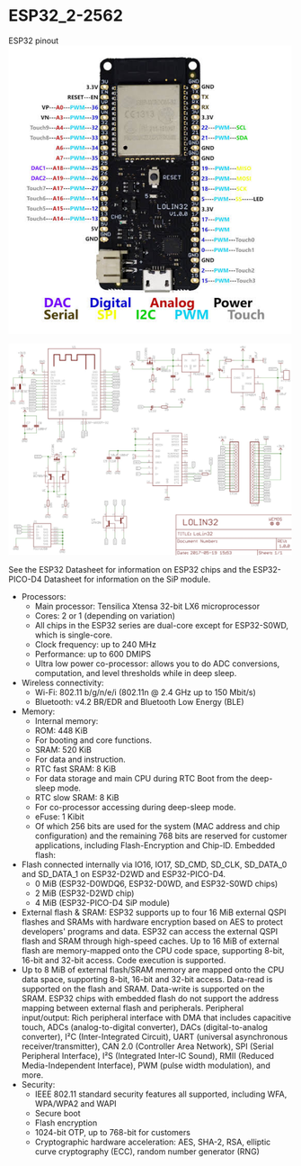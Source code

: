 # ESP32_2-2562

ESP32 pinout 
![ScreenShot](https://github.com/worrajak/ESP32_2-2562/blob/master/images.jpeg?raw=true)

![ScreenShot](https://github.com/worrajak/ESP32_2-2562/blob/master/ESP32Lolin.jpg?raw=true)



See the ESP32 Datasheet for information on ESP32 chips and the ESP32-PICO-D4 Datasheet for information on the SiP module.

* Processors:
  - Main processor: Tensilica Xtensa 32-bit LX6 microprocessor
  - Cores: 2 or 1 (depending on variation)
  - All chips in the ESP32 series are dual-core except for ESP32-S0WD, which is single-core.
  - Clock frequency: up to 240 MHz
  - Performance: up to 600 DMIPS
  - Ultra low power co-processor: allows you to do ADC conversions, computation, and level thresholds while in deep sleep.
* Wireless connectivity:
  - Wi-Fi: 802.11 b/g/n/e/i (802.11n @ 2.4 GHz up to 150 Mbit/s)
  - Bluetooth: v4.2 BR/EDR and Bluetooth Low Energy (BLE)
* Memory:
  - Internal memory:
  - ROM: 448 KiB
  - For booting and core functions.
  - SRAM: 520 KiB
  - For data and instruction.
  - RTC fast SRAM: 8 KiB
  - For data storage and main CPU during RTC Boot from the deep-sleep mode.
  - RTC slow SRAM: 8 KiB
  - For co-processor accessing during deep-sleep mode.
  - eFuse: 1 Kibit
  - Of which 256 bits are used for the system (MAC address and chip configuration) and the remaining 768 bits are reserved for customer applications, including Flash-Encryption and Chip-ID.
Embedded flash:
* Flash connected internally via IO16, IO17, SD_CMD, SD_CLK, SD_DATA_0 and SD_DATA_1 on ESP32-D2WD and ESP32-PICO-D4.
  - 0 MiB (ESP32-D0WDQ6, ESP32-D0WD, and ESP32-S0WD chips)
  - 2 MiB (ESP32-D2WD chip)
  - 4 MiB (ESP32-PICO-D4 SiP module)
* External flash & SRAM: ESP32 supports up to four 16 MiB external QSPI flashes and SRAMs with hardware encryption based on AES to protect developers' programs and data. ESP32 can access the external QSPI flash and SRAM through high-speed caches.
Up to 16 MiB of external flash are memory-mapped onto the CPU code space, supporting 8-bit, 16-bit and 32-bit access. Code execution is supported.
* Up to 8 MiB of external flash/SRAM memory are mapped onto the CPU data space, supporting 8-bit, 16-bit and 32-bit access. Data-read is supported on the flash and SRAM. Data-write is supported on the SRAM.
ESP32 chips with embedded flash do not support the address mapping between external flash and peripherals.
Peripheral input/output: Rich peripheral interface with DMA that includes capacitive touch, ADCs (analog-to-digital converter), DACs (digital-to-analog converter), I²C (Inter-Integrated Circuit), UART (universal asynchronous receiver/transmitter), CAN 2.0 (Controller Area Network), SPI (Serial Peripheral Interface), I²S (Integrated Inter-IC Sound), RMII (Reduced Media-Independent Interface), PWM (pulse width modulation), and more.
* Security:
  - IEEE 802.11 standard security features all supported, including WFA, WPA/WPA2 and WAPI
  - Secure boot
  - Flash encryption
  - 1024-bit OTP, up to 768-bit for customers
  - Cryptographic hardware acceleration: AES, SHA-2, RSA, elliptic curve cryptography (ECC), random number generator (RNG)

